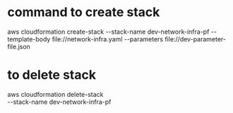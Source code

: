 # command to create stack
aws cloudformation create-stack --stack-name dev-network-infra-pf --template-body file://network-infra.yaml --parameters file://dev-parameter-file.json

# to delete stack
aws cloudformation delete-stack \
    --stack-name dev-network-infra-pf